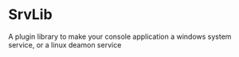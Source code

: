 # SrvLib
A plugin library to make your console application a windows system service, or a linux deamon service
